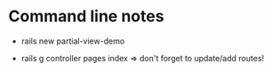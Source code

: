 # Command line notes

* rails new partial-view-demo

* rails g controller pages index
    => don't forget to update/add routes!